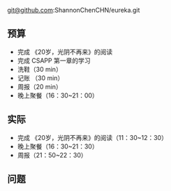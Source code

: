 
git@github.com:ShannonChenCHN/eureka.git


## 预算

- 完成 《20岁，光阴不再来》的阅读
- 完成 CSAPP 第一章的学习
- 洗鞋（30 min）
- 记账 （30 min）
- 周报（20 min）
- 晚上聚餐（16：30~21：00）

## 实际

- 完成 《20岁，光阴不再来》的阅读（11：30~12：30）
- 晚上聚餐（16：30~21：30）
- 周报（21：50~22：30）

## 问题

